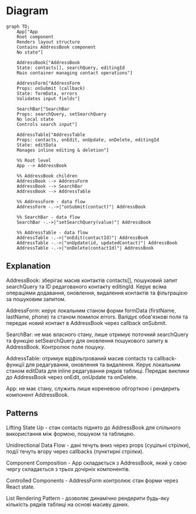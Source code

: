 # Diagram
```mermaid
graph TD;
    App["App
    Root component
    Renders layout structure
    Contains AddressBook component
    No state"] 

    AddressBook["AddressBook
    State: contacts[], searchQuery, editingId
    Main container managing contact operations"] 

    AddressForm["AddressForm
    Props: onSubmit (callback)
    State: formData, errors
    Validates input fields"] 

    SearchBar["SearchBar
    Props: searchQuery, setSearchQuery
    No local state
    Controls search input"] 

    AddressTable["AddressTable
    Props: contacts, onEdit, onUpdate, onDelete, editingId
    State: editData
    Manages inline editing & deletion"] 

    %% Root level
    App --> AddressBook

    %% AddressBook children
    AddressBook --> AddressForm
    AddressBook --> SearchBar
    AddressBook --> AddressTable

    %% AddressForm - data flow
    AddressForm -.->|"onSubmit(contact)"| AddressBook

    %% SearchBar - data flow
    SearchBar -.->|"setSearchQuery(value)"| AddressBook

    %% AddressTable - data flow
    AddressTable -.->|"onEdit(contactId)"| AddressBook
    AddressTable -.->|"onUpdate(id, updatedContact)"| AddressBook
    AddressTable -.->|"onDelete(contactId)"| AddressBook
```
## Explanation
AddressBook: зберігає масив контактів contacts[], пошуковий запит searchQuery та ID редагованого контакту editingId. Керує всіма операціями додавання, оновлення, видалення контактів та фільтрацією за пошуковим запитом.

AddressForm: керує локальним станом форми formData (firstName, lastName, phone) та станом помилок errors. Валідує обов'язкові поля та передає новий контакт в AddressBook через callback onSubmit.

SearchBar: не має власного стану, лише отримує поточний searchQuery та функцію setSearchQuery для оновлення пошукового запиту в AddressBook. Контролює поле пошуку.

AddressTable: отримує відфільтрований масив contacts та callback-функції для редагування, оновлення та видалення. Керує локальним станом editData для inline редагування рядків таблиці. Передає виклики до AddressBook через onEdit, onUpdate та onDelete.

App: не має стану, служить лише кореневою обгорткою і рендерить компонент AddressBook.

## Patterns
Lifting State Up - стан contacts піднято до AddressBook для спільного використання між формою, пошуком та таблицею.

Unidirectional Data Flow - дані течуть вниз через props (суцільні стрілки), події течуть вгору через callbacks (пунктирні стрілки).

Component Composition - App складається з AddressBook, який у свою чергу складається з трьох дочірніх компонентів.

Controlled Components - AddressForm контролює стан форми через React state.

List Rendering Pattern - дозволяє динамічно рендерити будь-яку кількість рядків таблиці на основі масиву даних.
